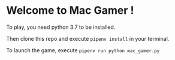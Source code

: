 # Welcome to Mac Gamer !

To play, you need python 3.7 to be installed.

Then clone this repo and execute `pipenv install` in your terminal.

To launch the game, execute `pipenv run python mac_gamer.py`

